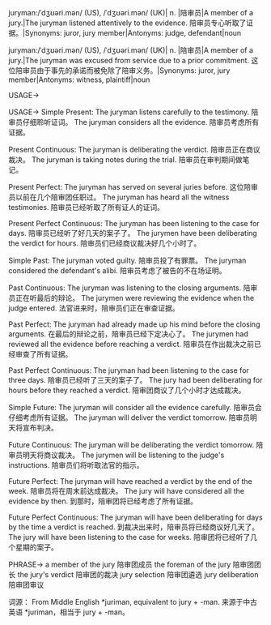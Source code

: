 juryman:/ˈdʒʊəri.mən/ (US), /ˈdʒʊəri.mən/ (UK)| n. |陪审员|A member of a jury.|The juryman listened attentively to the evidence. 陪审员专心听取了证据。|Synonyms: juror, jury member|Antonyms: judge, defendant|noun

juryman:/ˈdʒʊəri.mən/ (US), /ˈdʒʊəri.mən/ (UK)| n. |陪审员|A member of a jury.|The juryman was excused from service due to a prior commitment.  这位陪审员由于事先的承诺而被免除了陪审义务。|Synonyms: juror, jury member|Antonyms: witness, plaintiff|noun


USAGE->

USAGE->
Simple Present:
The juryman listens carefully to the testimony.  陪审员仔细聆听证词。
The juryman considers all the evidence. 陪审员考虑所有证据。

Present Continuous:
The juryman is deliberating the verdict. 陪审员正在商议裁决。
The juryman is taking notes during the trial. 陪审员在审判期间做笔记。

Present Perfect:
The juryman has served on several juries before.  这位陪审员以前在几个陪审团任职过。
The juryman has heard all the witness testimonies. 陪审员已经听取了所有证人的证词。

Present Perfect Continuous:
The juryman has been listening to the case for days.  陪审员已经听了好几天的案子了。
The jurymen have been deliberating the verdict for hours. 陪审员们已经商议裁决好几个小时了。

Simple Past:
The juryman voted guilty.  陪审员投了有罪票。
The juryman considered the defendant's alibi. 陪审员考虑了被告的不在场证明。

Past Continuous:
The juryman was listening to the closing arguments.  陪审员正在听最后的辩论。
The jurymen were reviewing the evidence when the judge entered. 法官进来时，陪审员们正在审查证据。

Past Perfect:
The juryman had already made up his mind before the closing arguments.  在最后的辩论之前，陪审员已经下定决心了。
The jurymen had reviewed all the evidence before reaching a verdict. 陪审员在作出裁决之前已经审查了所有证据。

Past Perfect Continuous:
The juryman had been listening to the case for three days.  陪审员已经听了三天的案子了。
The jury had been deliberating for hours before they reached a verdict. 陪审团商议了几个小时才达成裁决。

Simple Future:
The juryman will consider all the evidence carefully.  陪审员会仔细考虑所有证据。
The juryman will deliver the verdict tomorrow. 陪审员明天将宣布判决。

Future Continuous:
The juryman will be deliberating the verdict tomorrow.  陪审员明天将商议裁决。
The jurymen will be listening to the judge's instructions. 陪审员们将听取法官的指示。

Future Perfect:
The juryman will have reached a verdict by the end of the week.  陪审员将在周末前达成裁决。
The jury will have considered all the evidence by then. 到那时，陪审团将已经考虑了所有证据。

Future Perfect Continuous:
The juryman will have been deliberating for days by the time a verdict is reached.  到裁决出来时，陪审员将已经商议好几天了。
The jury will have been listening to the case for weeks. 陪审团将已经听了几个星期的案子。


PHRASE->
a member of the jury  陪审团成员
the foreman of the jury 陪审团团长
the jury's verdict 陪审团的裁决
jury selection 陪审团遴选
jury deliberation 陪审团审议

词源：
From Middle English *juriman, equivalent to jury +‎ -man.  来源于中古英语 *juriman，相当于 jury +‎ -man。
